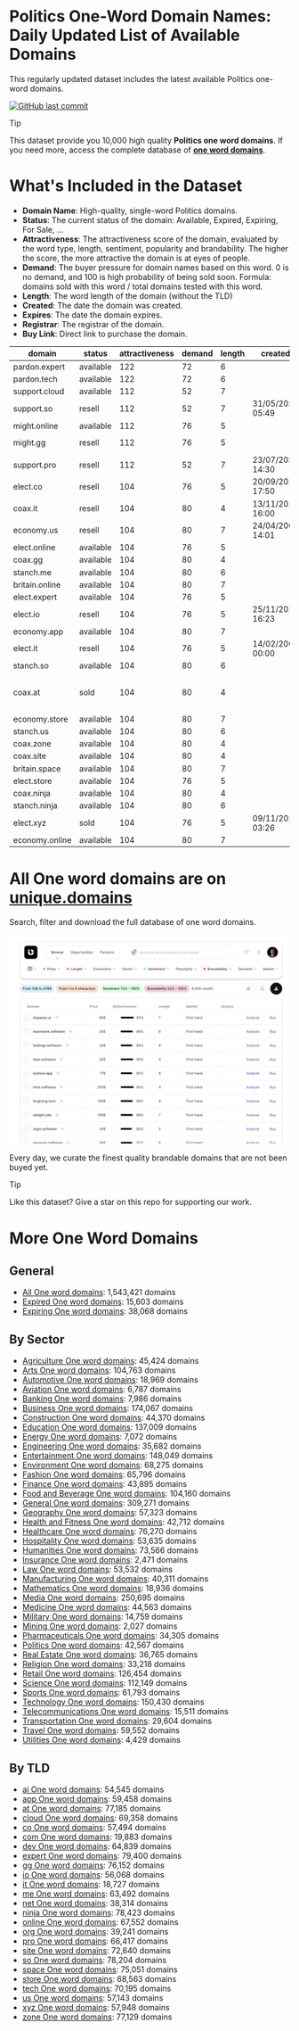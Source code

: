 
# **Politics One-Word Domain Names**: Daily Updated List of Available Domains

This regularly updated dataset includes the latest available Politics one-word domains.

[![GitHub last commit](https://img.shields.io/github/last-commit/UniqueDomains/politics-oneword-domains.svg?style=flat)]() 

> [!TIP]
> This dataset provide you 10,000 high quality **Politics one word domains**.
> If you need more, access the complete database of **[one word domains](https://unique.domains?utm_source=github&utm_medium=dataset&utm_campaign=Politics&utm_content=description.top)**.

# What's Included in the Dataset

- **Domain Name**: High-quality, single-word Politics domains.
- **Status**: The current status of the domain: Available, Expired, Expiring, For Sale, ...
- **Attractiveness**: The attractiveness score of the domain, evaluated by the word type, length, sentiment, popularity and brandability. The higher the score, the more attractive the domain is at eyes of people.
- **Demand**: The buyer pressure for domain names based on this word. 0 is no demand, and 100 is high probability of being sold soon. Formula: domains sold with this word / total domains tested with this word.
- **Length**: The word length of the domain (without the TLD)
- **Created**: The date the domain was created.
- **Expires**: The date the domain expires.
- **Registrar**: The registrar of the domain.
- **Buy Link**: Direct link to purchase the domain.

| domain         | status    | attractiveness | demand | length | created          | expires          | registrar                                                             | sectors                     |
| -------------- | --------- | -------------- | ------ | ------ | ---------------- | ---------------- | --------------------------------------------------------------------- | --------------------------- |
| pardon.expert  | available | 122            | 72     | 6      |                  |                  |                                                                       | Law,Politics,Religion       |
| pardon.tech    | available | 122            | 72     | 6      |                  |                  |                                                                       | Law,Politics,Religion       |
| support.cloud  | available | 112            | 52     | 7      |                  |                  |                                                                       | Business,Politics           |
| support.so     | resell    | 112            | 52     | 7      | 31/05/2021 05:49 | 31/05/2026 05:49 | NameCheap                                                             | Business,Politics           |
| might.online   | available | 112            | 76     | 5      |                  |                  |                                                                       | Business,Media,Politics     |
| might.gg       | resell    | 112            | 76     | 5      |                  |                  | Enrapture Limited (https://enrapture.gg)                              | Business,Media,Politics     |
| support.pro    | resell    | 112            | 52     | 7      | 23/07/2020 14:30 | 23/07/2026 14:30 | GoDaddy.com, LLC                                                      | Business,Politics           |
| elect.co       | resell    | 104            | 76     | 5      | 20/09/2013 17:50 | 19/09/2026 23:59 | Domainbox Limited                                                     | Business,Education,Politics |
| coax.it        | resell    | 104            | 80     | 4      | 13/11/2015 16:00 | 13/12/2025 00:00 |                                                                       | Business,Politics           |
| economy.us     | resell    | 104            | 80     | 7      | 24/04/2002 14:01 | 23/04/2026 23:59 | Scaleway SAS                                                          | Business,Finance,Politics   |
| elect.online   | available | 104            | 76     | 5      |                  |                  |                                                                       | Business,Education,Politics |
| coax.gg        | available | 104            | 80     | 4      |                  |                  |                                                                       | Business,Politics           |
| stanch.me      | available | 104            | 80     | 6      |                  |                  |                                                                       | Business,Law,Politics       |
| britain.online | available | 104            | 80     | 7      |                  |                  |                                                                       | Business,Geography,Politics |
| elect.expert   | available | 104            | 76     | 5      |                  |                  |                                                                       | Business,Education,Politics |
| elect.io       | resell    | 104            | 76     | 5      | 25/11/2013 16:23 | 25/11/2025 16:23 | GoDaddy.com, LLC                                                      | Business,Education,Politics |
| economy.app    | available | 104            | 80     | 7      |                  |                  |                                                                       | Business,Finance,Politics   |
| elect.it       | resell    | 104            | 76     | 5      | 14/02/2000 00:00 | 02/02/2026 00:00 |                                                                       | Business,Education,Politics |
| stanch.so      | available | 104            | 80     | 6      |                  |                  |                                                                       | Business,Law,Politics       |
| coax.at        | sold      | 104            | 80     | 4      |                  |                  | Hosting concepts B.V. / Registrar.eu ( https://nic.at/registrar/648 ) | Business,Politics           |
| economy.store  | available | 104            | 80     | 7      |                  |                  |                                                                       | Business,Finance,Politics   |
| stanch.us      | available | 104            | 80     | 6      |                  |                  |                                                                       | Business,Law,Politics       |
| coax.zone      | available | 104            | 80     | 4      |                  |                  |                                                                       | Business,Politics           |
| coax.site      | available | 104            | 80     | 4      |                  |                  |                                                                       | Business,Politics           |
| britain.space  | available | 104            | 80     | 7      |                  |                  |                                                                       | Business,Geography,Politics |
| elect.store    | available | 104            | 76     | 5      |                  |                  |                                                                       | Business,Education,Politics |
| coax.ninja     | available | 104            | 80     | 4      |                  |                  |                                                                       | Business,Politics           |
| stanch.ninja   | available | 104            | 80     | 6      |                  |                  |                                                                       | Business,Law,Politics       |
| elect.xyz      | sold      | 104            | 76     | 5      | 09/11/2020 03:26 | 09/11/2029 23:59 | Dynadot LLC                                                           | Business,Education,Politics |
| economy.online | available | 104            | 80     | 7      |                  |                  |                                                                       | Business,Finance,Politics   |

# All One word domains are on [unique.domains](https://unique.domains?utm_source=github&utm_medium=dataset&utm_campaign=Politics&utm_content=description.bottom)

Search, filter and download the full database of one word domains.

[![Access the only remaining good domain names, before your competitors.](https://github.com/UniqueDomains/politics-oneword-domains/blob/main/unique.domains.jpg?raw=true)](https://unique.domains?utm_source=github&utm_medium=dataset&utm_campaign=Politics&utm_content=description.image)

Every day, we curate the finest quality brandable domains that are not been buyed yet.

> [!TIP]
> Like this dataset? Give a star on this repo for supporting our work.

# More One Word Domains

## General

- [All One word domains](https://github.com/UniqueDomains/oneword-domains): 1,543,421 domains
- [Expired One word domains](https://github.com/UniqueDomains/expired-oneword-domains): 15,603 domains
- [Expiring One word domains](https://github.com/UniqueDomains/expiring-oneword-domains): 38,068 domains
## By Sector

- [Agriculture One word domains](https://github.com/UniqueDomains/agriculture-oneword-domains): 45,424 domains
- [Arts One word domains](https://github.com/UniqueDomains/arts-oneword-domains): 104,763 domains
- [Automotive One word domains](https://github.com/UniqueDomains/automotive-oneword-domains): 18,969 domains
- [Aviation One word domains](https://github.com/UniqueDomains/aviation-oneword-domains): 6,787 domains
- [Banking One word domains](https://github.com/UniqueDomains/banking-oneword-domains): 7,986 domains
- [Business One word domains](https://github.com/UniqueDomains/business-oneword-domains): 174,067 domains
- [Construction One word domains](https://github.com/UniqueDomains/construction-oneword-domains): 44,370 domains
- [Education One word domains](https://github.com/UniqueDomains/education-oneword-domains): 137,009 domains
- [Energy One word domains](https://github.com/UniqueDomains/energy-oneword-domains): 7,072 domains
- [Engineering One word domains](https://github.com/UniqueDomains/engineering-oneword-domains): 35,682 domains
- [Entertainment One word domains](https://github.com/UniqueDomains/entertainment-oneword-domains): 148,049 domains
- [Environment One word domains](https://github.com/UniqueDomains/environment-oneword-domains): 68,275 domains
- [Fashion One word domains](https://github.com/UniqueDomains/fashion-oneword-domains): 65,796 domains
- [Finance One word domains](https://github.com/UniqueDomains/finance-oneword-domains): 43,895 domains
- [Food and Beverage One word domains](https://github.com/UniqueDomains/food-and-beverage-oneword-domains): 104,160 domains
- [General One word domains](https://github.com/UniqueDomains/general-oneword-domains): 309,271 domains
- [Geography One word domains](https://github.com/UniqueDomains/geography-oneword-domains): 57,323 domains
- [Health and Fitness One word domains](https://github.com/UniqueDomains/health-and-fitness-oneword-domains): 42,712 domains
- [Healthcare One word domains](https://github.com/UniqueDomains/healthcare-oneword-domains): 76,270 domains
- [Hospitality One word domains](https://github.com/UniqueDomains/hospitality-oneword-domains): 53,635 domains
- [Humanities One word domains](https://github.com/UniqueDomains/humanities-oneword-domains): 73,566 domains
- [Insurance One word domains](https://github.com/UniqueDomains/insurance-oneword-domains): 2,471 domains
- [Law One word domains](https://github.com/UniqueDomains/law-oneword-domains): 53,532 domains
- [Manufacturing One word domains](https://github.com/UniqueDomains/manufacturing-oneword-domains): 40,311 domains
- [Mathematics One word domains](https://github.com/UniqueDomains/mathematics-oneword-domains): 18,936 domains
- [Media One word domains](https://github.com/UniqueDomains/media-oneword-domains): 250,695 domains
- [Medicine One word domains](https://github.com/UniqueDomains/medicine-oneword-domains): 44,563 domains
- [Military One word domains](https://github.com/UniqueDomains/military-oneword-domains): 14,759 domains
- [Mining One word domains](https://github.com/UniqueDomains/mining-oneword-domains): 2,027 domains
- [Pharmaceuticals One word domains](https://github.com/UniqueDomains/pharmaceuticals-oneword-domains): 34,305 domains
- [Politics One word domains](https://github.com/UniqueDomains/politics-oneword-domains): 42,567 domains
- [Real Estate One word domains](https://github.com/UniqueDomains/real-estate-oneword-domains): 36,765 domains
- [Religion One word domains](https://github.com/UniqueDomains/religion-oneword-domains): 33,218 domains
- [Retail One word domains](https://github.com/UniqueDomains/retail-oneword-domains): 126,454 domains
- [Science One word domains](https://github.com/UniqueDomains/science-oneword-domains): 112,149 domains
- [Sports One word domains](https://github.com/UniqueDomains/sports-oneword-domains): 61,793 domains
- [Technology One word domains](https://github.com/UniqueDomains/technology-oneword-domains): 150,430 domains
- [Telecommunications One word domains](https://github.com/UniqueDomains/telecommunications-oneword-domains): 15,511 domains
- [Transportation One word domains](https://github.com/UniqueDomains/transportation-oneword-domains): 29,604 domains
- [Travel One word domains](https://github.com/UniqueDomains/travel-oneword-domains): 59,552 domains
- [Utilities One word domains](https://github.com/UniqueDomains/utilities-oneword-domains): 4,429 domains
## By TLD

- [ai One word domains](https://github.com/UniqueDomains/ai-oneword-domains): 54,545 domains
- [app One word domains](https://github.com/UniqueDomains/app-oneword-domains): 59,458 domains
- [at One word domains](https://github.com/UniqueDomains/at-oneword-domains): 77,185 domains
- [cloud One word domains](https://github.com/UniqueDomains/cloud-oneword-domains): 69,358 domains
- [co One word domains](https://github.com/UniqueDomains/co-oneword-domains): 57,494 domains
- [com One word domains](https://github.com/UniqueDomains/com-oneword-domains): 19,883 domains
- [dev One word domains](https://github.com/UniqueDomains/dev-oneword-domains): 64,839 domains
- [expert One word domains](https://github.com/UniqueDomains/expert-oneword-domains): 79,400 domains
- [gg One word domains](https://github.com/UniqueDomains/gg-oneword-domains): 76,152 domains
- [io One word domains](https://github.com/UniqueDomains/io-oneword-domains): 56,068 domains
- [it One word domains](https://github.com/UniqueDomains/it-oneword-domains): 18,727 domains
- [me One word domains](https://github.com/UniqueDomains/me-oneword-domains): 63,492 domains
- [net One word domains](https://github.com/UniqueDomains/net-oneword-domains): 38,314 domains
- [ninja One word domains](https://github.com/UniqueDomains/ninja-oneword-domains): 78,423 domains
- [online One word domains](https://github.com/UniqueDomains/online-oneword-domains): 67,552 domains
- [org One word domains](https://github.com/UniqueDomains/org-oneword-domains): 39,241 domains
- [pro One word domains](https://github.com/UniqueDomains/pro-oneword-domains): 66,417 domains
- [site One word domains](https://github.com/UniqueDomains/site-oneword-domains): 72,640 domains
- [so One word domains](https://github.com/UniqueDomains/so-oneword-domains): 78,204 domains
- [space One word domains](https://github.com/UniqueDomains/space-oneword-domains): 75,051 domains
- [store One word domains](https://github.com/UniqueDomains/store-oneword-domains): 68,563 domains
- [tech One word domains](https://github.com/UniqueDomains/tech-oneword-domains): 70,195 domains
- [us One word domains](https://github.com/UniqueDomains/us-oneword-domains): 57,143 domains
- [xyz One word domains](https://github.com/UniqueDomains/xyz-oneword-domains): 57,948 domains
- [zone One word domains](https://github.com/UniqueDomains/zone-oneword-domains): 77,129 domains
        